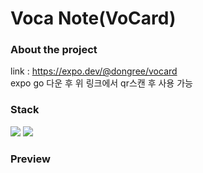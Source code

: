 # Voca Note(VoCard)

### About the project

link : https://expo.dev/@dongree/vocard  
expo go 다운 후 위 링크에서 qr스캔 후 사용 가능

### Stack

<img src="https://img.shields.io/badge/expo-000020?style=for-the-badge&logo=expo&logoColor=white">
 
<img src="https://img.shields.io/badge/react native-61DAFB?style=for-the-badge&logo=react&logoColor=black">

### Preview
